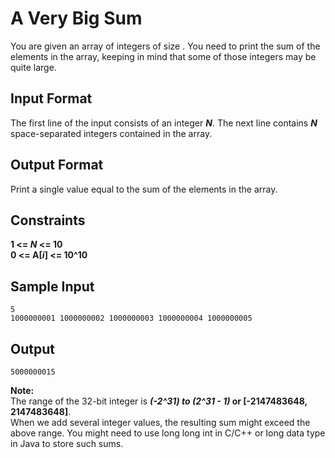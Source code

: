 # A Very Big Sum
You are given an array of integers of size . You need to print the sum of the elements in the array, keeping in mind that some of those integers may be quite large.

## Input Format

The first line of the input consists of an integer **_N_**. The next line contains **_N_** space-separated integers contained in the array.

## Output Format

Print a single value equal to the sum of the elements in the array.

## Constraints 
 **1 <= _N_ <= 10**  
**0 <= A[_i_] <= 10^10**
## Sample Input
```
5
1000000001 1000000002 1000000003 1000000004 1000000005
```
## Output
```
5000000015
```
**Note:**  
The range of the 32-bit integer is **_(-2^31) to (2^31 - 1)_ or [-2147483648, 2147483648]**.  
When we add several integer values, the resulting sum might exceed the above range. You might need to use long long int in C/C++ or long data type in Java to store such sums.